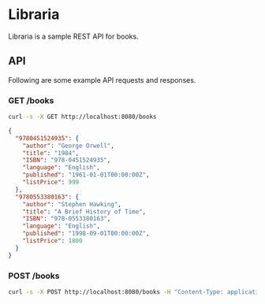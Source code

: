 # Libraria

Libraria is a sample REST API for books.

## API

Following are some example API requests and responses.

### GET /books

```bash
curl -s -X GET http://localhost:8080/books
```

```json
{
  "9780451524935": {
    "author": "George Orwell",
    "title": "1984",
    "ISBN": "978-0451524935",
    "language": "English",
    "published": "1961-01-01T00:00:00Z",
    "listPrice": 999
  },
  "9780553380163": {
    "author": "Stephen Hawking",
    "title": "A Brief History of Time",
    "ISBN": "978-0553380163",
    "language": "English",
    "published": "1998-09-01T00:00:00Z",
    "listPrice": 1800
  }
}
```

### POST /books

```bash
curl -s -X POST http://localhost:8080/books -H "Content-Type: application/json" -d "@sample_create.json"
```
